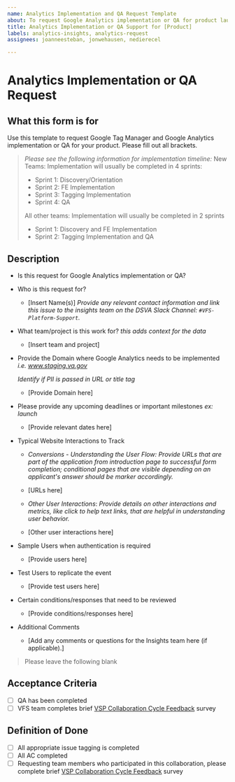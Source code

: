 ```yaml
---
name: Analytics Implementation and QA Request Template
about: To request Google Analytics implementation or QA for product launches or iterations
title: Analytics Implementation or QA Support for [Product]
labels: analytics-insights, analytics-request
assignees: joanneesteban, jonwehausen, nedierecel

---
```


# Analytics Implementation or QA Request

## What this form is for
Use this template to request Google Tag Manager and Google Analytics implementation or QA for your product. Please fill out all brackets. 

> _Please see the following information for implementation timeline:_
> New Teams: Implementation will usually be completed in 4 sprints:
> 
> - Sprint 1: Discovery/Orientation
> - Sprint 2: FE Implementation
> - Sprint 3: Tagging Implementation
> - Sprint 4: QA
> 
> All other teams: Implementation will usually be completed in 2 sprints
> 
> - Sprint 1: Discovery and FE Implementation
> - Sprint 2: Tagging Implementation and QA

## Description
- Is this request for Google Analytics implementation or QA?


- Who is this request for?

    - [Insert Name(s)]
    _Provide any relevant contact information and link this issue to the insights team on the DSVA Slack Channel: `#VFS-Platform-Support`._
    
- What team/project is this work for?
    _this adds context for the data_
    
    - [Insert team and project]
    
- Provide the Domain where Google Analytics needs to be implemented
    _i.e. www.staging.va.gov_
    
    _Identify if PII is passed in URL or title tag_
    
    - [Provide Domain here]
- Please provide any upcoming deadlines or important milestones
    _ex: launch_
    
    - [Provide relevant dates here]

- Typical Website Interactions to Track

    - *Conversions - Understanding the User Flow:* _Provide URLs that are part of the application from introduction page to successful form completion; conditional pages that are visible depending on an applicant's answer should be marker accordingly._
    
    - [URLs here]
    
    - *Other User Interactions*: _Provide details on other interactions and metrics, like click to help text links, that are helpful in understanding user behavior._
    
    - [Other user interactions here]

- Sample Users when authentication is required

    - [Provide users here]

- Test Users to replicate the event

    - [Provide test users here]

- Certain conditions/responses that need to be reviewed

    - [Provide conditions/responses here]

- Additional Comments

    - [Add any comments or questions for the Insights team here (if applicable).]

> Please leave the following blank

## Acceptance Criteria
- [ ] QA has been completed
- [ ] VFS team completes brief [VSP Collaboration Cycle Feedback](https://adhoc.optimalworkshop.com/questions/20260uu8-0-0/questions/before) survey

## Definition of Done
- [ ] All appropriate issue tagging is completed
- [ ] All AC completed
- [ ] Requesting team members who participated in this collaboration, please complete brief [VSP Collaboration Cycle Feedback](https://adhoc.optimalworkshop.com/questions/20260uu8-0-0/questions/before) survey
